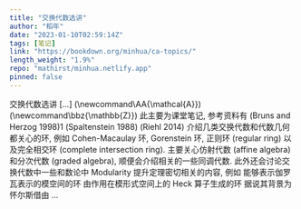 ```yaml
---
title: "交换代数选讲"
author: "稻年"
date: "2023-01-10T02:59:14Z"
tags: [笔记]
link: "https://bookdown.org/minhua/ca-topics/"
length_weight: "1.9%"
repo: "mathirst/minhua.netlify.app"
pinned: false
---
```


交换代数选讲 [...] \(\newcommand\AA{\mathcal{A}}\) \(\newcommand\bbz{\mathbb{Z}}\) 此主要为课堂笔记, 参考资料有 (Bruns and Herzog 1998)1 (Spaltenstein 1988) (Riehl 2014) 介绍几类交换代数和代数几何都关心的环, 例如 Cohen-Macaulay 环, Gorenstein 环, 正则环 (regular ring) 以及完全相交环 (complete intersection ring). 主要关心仿射代数 (affine algebra) 和分次代数 (graded algebra), 顺便会介绍相关的一些同调代数. 此外还会讨论交换代数中一些和数论中 Modularity 提升定理密切相关的内容, 例如 能够表示伽罗瓦表示的模空间的环 由作用在模形式空间上的 Heck 算子生成的环 据说其背景为怀尔斯借由 ...
